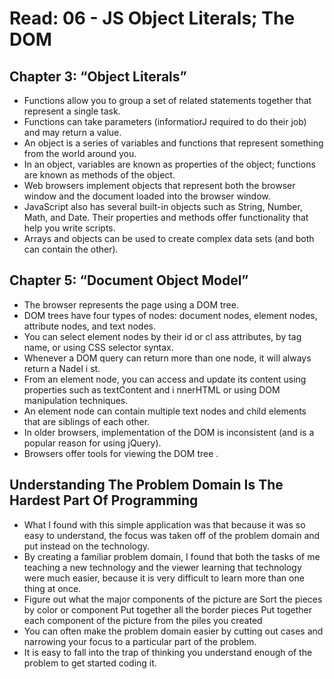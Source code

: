 # Read: 06 - JS Object Literals; The DOM
## Chapter 3: “Object Literals”
* Functions allow you to group a set of related
statements together that represent a single task.
* Functions can take parameters (informatiorJ required
to do their job) and may return a value.
* An object is a series of variables and functions that
represent something from the world around you.
* In an object, variables are known as properties of the
object; functions are known as methods of the object.
* Web browsers implement objects that represent both
the browser window and the document loaded into the
browser window.
* JavaScript also has several built-in objects such as
String, Number, Math, and Date. Their properties and
methods offer functionality that help you write scripts.
* Arrays and objects can be used to create complex data
sets (and both can contain the other).
## Chapter 5: “Document Object Model”
* The browser represents the page using a DOM tree.
* DOM trees have four types of nodes: document nodes,
element nodes, attribute nodes, and text nodes.
* You can select element nodes by their id or cl ass
attributes, by tag name, or using CSS selector syntax.
* Whenever a DOM query can return more than one
node, it will always return a Nadel i st.
* From an element node, you can access and update its
content using properties such as textContent and
i nnerHTML or using DOM manipulation techniques.
* An element node can contain multiple text nodes and
child elements that are siblings of each other.
* In older browsers, implementation of the DOM is
inconsistent (and is a popular reason for using jQuery).
* Browsers offer tools for viewing the DOM tree .
## Understanding The Problem Domain Is The Hardest Part Of Programming
* What I found with this simple application was that because it was so easy to understand, the focus was taken off of the problem domain and put instead on the technology.
* By creating a familiar problem domain, I found that both the tasks of me teaching a new technology and the viewer learning that technology were much easier, because it is very difficult to learn more than one thing at once.
* Figure out what the major components of the picture are
Sort the pieces by color or component
Put together all the border pieces
Put together each component of the picture from the piles you created
* You can often make the problem domain easier by cutting out cases and narrowing your focus to a particular part of the problem.
*  It is easy to fall into the trap of thinking you understand enough of the problem to get started coding it.